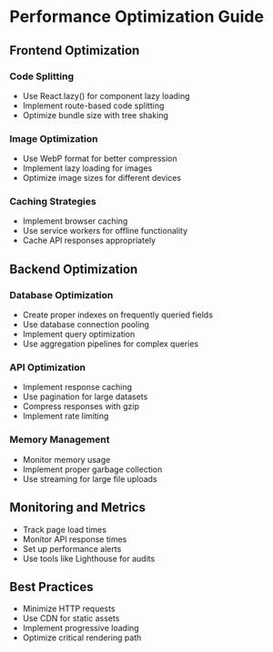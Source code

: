 # Performance Optimization Guide

## Frontend Optimization

### Code Splitting
- Use React.lazy() for component lazy loading
- Implement route-based code splitting
- Optimize bundle size with tree shaking

### Image Optimization
- Use WebP format for better compression
- Implement lazy loading for images
- Optimize image sizes for different devices

### Caching Strategies
- Implement browser caching
- Use service workers for offline functionality
- Cache API responses appropriately

## Backend Optimization

### Database Optimization
- Create proper indexes on frequently queried fields
- Use database connection pooling
- Implement query optimization
- Use aggregation pipelines for complex queries

### API Optimization
- Implement response caching
- Use pagination for large datasets
- Compress responses with gzip
- Implement rate limiting

### Memory Management
- Monitor memory usage
- Implement proper garbage collection
- Use streaming for large file uploads

## Monitoring and Metrics
- Track page load times
- Monitor API response times
- Set up performance alerts
- Use tools like Lighthouse for audits

## Best Practices
- Minimize HTTP requests
- Use CDN for static assets
- Implement progressive loading
- Optimize critical rendering path
